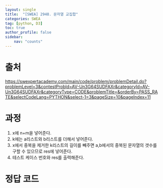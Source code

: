 ```yaml
---
layout: single
title:  "[SWEA] 2948. 문자열 교집합"
categories: SWEA
tag: [python, D3]
toc: true
author_profile: false
sidebar:
    nav: "counts"
---
```


# 출처
<https://swexpertacademy.com/main/code/problem/problemDetail.do?problemLevel=3&contestProbId=AV-Un3G64SUDFAXr&categoryId=AV-Un3G64SUDFAXr&categoryType=CODE&problemTitle=&orderBy=PASS_RATE&selectCodeLang=PYTHON&select-1=3&pageSize=10&pageIndex=11>


  
  
# 과정
1. x에 n+m을 넣어준다.
2. k에는 a리스트와 b리스트를 더해서 넣어준다.
3. x에서 중복을 제거한 k리스트의 길이를 빼주면 a,b에서의 중복된 문자열의 갯수를 구할 수 있으므로 res에 넣어준다.
4. 테스트 케이스 번호와 res를 출력해준다.

 




# 정답 코드
<script src="https://gist.github.com/kghees/0514f3d4cd024dcb6f945e9508ae54d4.js"></script>